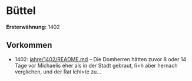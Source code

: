 # Büttel

**Ersterwähnung:** 1402

## Vorkommen
- 1402: [jahre/1402/README.md](../jahre/1402/README.md) – Die Domherren hätten zuvor 8 oder 14 Tage
vor Michaelis eher als in der Stadt gebraut, ſi<h aber
hernach verglichen, und der Rat ſchi>te zu...
